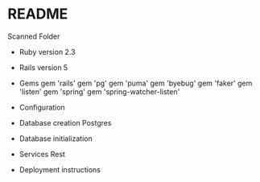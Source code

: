 # README

Scanned Folder

* Ruby version 2.3

* Rails version 5

* Gems
	gem 'rails'
	gem 'pg'
	gem 'puma'
	gem 'byebug'
	gem 'faker'
	gem 'listen'
	gem 'spring'
	gem 'spring-watcher-listen'

* Configuration

* Database creation Postgres

* Database initialization

* Services
	Rest

* Deployment instructions